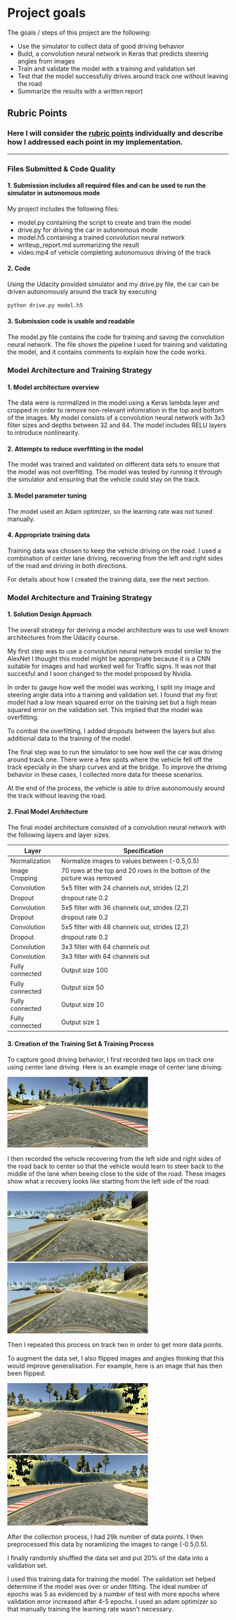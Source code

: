 
# Project goals

The goals / steps of this project are the following:
* Use the simulator to collect data of good driving behavior
* Build, a convolution neural network in Keras that predicts steering angles from images
* Train and validate the model with a training and validation set
* Test that the model successfully drives around track one without leaving the road
* Summarize the results with a written report


[//]: # (Image References)

[image1]: ./examples/center.jpg "Model Visualization"
[image3]: ./examples/leftmiddle1.jpg "Recovery Image"
[image4]: ./examples/leftmiddle2.jpg "Recovery Image"
[image6]: ./examples/normal.jpg "Normal Image"
[image7]: ./examples/flipped.jpg "Flipped Image"

## Rubric Points
### Here I will consider the [rubric points](https://review.udacity.com/#!/rubrics/432/view) individually and describe how I addressed each point in my implementation.  

---
### Files Submitted & Code Quality

#### 1. Submission includes all required files and can be used to run the simulator in autonomous mode

My project includes the following files:
* model.py containing the script to create and train the model
* drive.py for driving the car in autonomous mode
* model.h5 containing a trained convolution neural network 
* writeup_report.md summarizing the result
* video.mp4 of vehicle completing autonomuous driving of the track

#### 2. Code
Using the Udacity provided simulator and my drive.py file, the car can be driven autonomously around the track by executing 
```sh
python drive.py model.h5
```

#### 3. Submission code is usable and readable

The model.py file contains the code for training and saving the convolution neural network. The file shows the pipeline I used for training and validating the model, and it contains comments to explain how the code works.

### Model Architecture and Training Strategy

#### 1. Model architecture overview

The data were is normalized in the model using a Keras lambda layer and cropped in order to remove non-relevant infomration in the top and bottom of the images.
My model consists of a convolution neural network with 3x3 filter sizes and depths between 32 and 64. The model includes RELU layers to introduce nonlinearity.

#### 2. Attempts to reduce overfitting in the model

The model was trained and validated on different data sets to ensure that the model was not overfitting. The model was tested by running it through the simulator and ensuring that the vehicle could stay on the track.

#### 3. Model parameter tuning

The model used an Adam optimizer, so the learning rate was not tuned manually.

#### 4. Appropriate training data

Training data was chosen to keep the vehicle driving on the road. I used a combination of center lane driving, recovering from the left and right sides of the road and driving in both directions.

For details about how I created the training data, see the next section. 

### Model Architecture and Training Strategy

#### 1. Solution Design Approach

The overall strategy for deriving a model architecture was to use well known architectures from the Udacity course.

My first step was to use a convolution neural network model similar to the AlexNet I thought this model might be appropriate because it is a CNN suitable for images and had worked well for Traffic signs. It was not that succesful and I soon changed to the model proposed by Nvidia.

In order to gauge how well the model was working, I split my image and steering angle data into a training and validation set. I found that my first model had a low mean squared error on the training set but a high mean squared error on the validation set. This implied that the model was overfitting. 

To combat the overfitting, I added dropouts between the layers but also additional data to the training of the model.

The final step was to run the simulator to see how well the car was driving around track one. There were a few spots where the vehicle fell off the track epecially in the sharp curves and at the bridge. To improve the driving behavior in these cases, I collected more data for theese scenarios.

At the end of the process, the vehicle is able to drive autonomously around the track without leaving the road.

#### 2. Final Model Architecture

The final model architecture consisted of a convolution neural network with the following layers and layer sizes.

|  **Layer**          |  **Specification**|
|---------------------|-------------------|
|   Normalization     |   Normalize images to values between (-0.5,0.5)                              |
|   Image Cropping    |   70 rows at the top and 20 rows in the bottom of the picture was removed    |
|   Convolution       |   5x5 filter with 24 channels out, strides (2,2)                             |
|   Dropout           |   dropout rate 0.2                                                           |
|   Convolution       |   5x5 filter with 36 channels out, strides (2,2)                             |
|   Dropout           |   dropout rate 0.2                                                           |
|   Convolution       |   5x5 filter with 48 channels out, strides (2,2)                             |
|   Dropout           |   dropout rate 0.2                                                           |
|   Convolution       |   3x3 filter with 64 channels out                                            |
|   Convolution       |   3x3 filter with 64 channels out                                            |
|   Fully connected   |   Output size 100                                                            |
|   Fully connected   |   Output size 50                                                             |
|   Fully connected   |   Output size 10                                                             |
|   Fully connected   |   Output size 1                                                              |

#### 3. Creation of the Training Set & Training Process

To capture good driving behavior, I first recorded two laps on track one using center lane driving. Here is an example image of center lane driving:

![alt text][image1]

I then recorded the vehicle recovering from the left side and right sides of the road back to center so that the vehicle would learn to steer back to the middle of the lane when beeing close to the side of the road. These images show what a recovery looks like starting from the left side of the road:

![alt text][image3]
![alt text][image4]

Then I repeated this process on track two in order to get more data points.

To augment the data set, I also flipped images and angles thinking that this would improve generalisation. For example, here is an image that has then been flipped:

![alt text][image6]
![alt text][image7]

After the collection process, I had 29k number of data points. I then preprocessed this data by noramlizing the images to range (-0.5,0.5).


I finally randomly shuffled the data set and put 20% of the data into a validation set. 

I used this training data for training the model. The validation set helped determine if the model was over or under fitting. The ideal number of epochs was 5 as evidenced by a number of test with more epochs where validation error increased after 4-5 epochs. I used an adam optimizer so that manually training the learning rate wasn't necessary.
